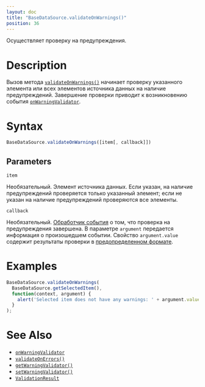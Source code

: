 ```yaml
---
layout: doc
title: "BaseDataSource.validateOnWarnings()"
position: 36
---
```


Осуществляет проверку на предупреждения.

# Description

Вызов метода [`validateOnWarnings()`](../BaseDataSource.validateOnWarnings/) начинает проверку указанного
элемента или всех элементов источника данных на наличие предупреждений. Завершение проверки приводит
к возникновению события [`onWarningValidator`](../BaseDataSource.onWarningValidator/).

# Syntax

```js
BaseDataSource.validateOnWarnings([item[, callback]])
```

## Parameters

`item`

Необязательный. Элемент источника данных. Если указан, на наличие предупреждений проверяется только
указанный элемент; если не указан на наличие предупреждений проверяются все элементы.

`callback`

Необязательный. [Обработчик события](../../../KeyConcepts/Script/) о том, что проверка на
предупреждения завершена. В параметре `argument` передается информация о произошедшем событии.
Свойство `argument.value` содержит результаты проверки в [предопределенном формате](../ValidationResult/).

# Examples

```js
BaseDataSource.validateOnWarnings(
  BaseDataSource.getSelectedItem(),
  function(context, argument) {
    alert('Selected item does not have any warnings: ' + argument.value.isValid);
  }
);
```

# See Also

* [`onWarningValidator`](../BaseDataSource.onWarningValidator/)
* [`validateOnErrors()`](../BaseDataSource.validateOnWarnings/)
* [`getWarningValidator()`](../BaseDataSource.getWarningValidator/)
* [`setWarningValidator()`](../BaseDataSource.setWarningValidator/)
* [`ValidationResult`](../ValidationResult/)
